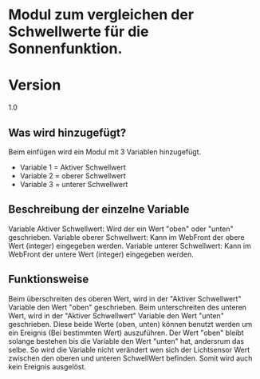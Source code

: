 # Modul zum vergleichen der Schwellwerte für die Sonnenfunktion.

# Version
1.0

## Was wird hinzugefügt?

Beim einfügen wird ein Modul mit 3 Variablen hinzugefügt.
  * Variable 1 = Aktiver Schwellwert
  * Variable 2 = oberer Schwellwert
  * Variable 3 = unterer Schwellwert

## Beschreibung der einzelne Variable

Variable Aktiver Schwellwert: Wird der ein Wert "oben" oder "unten" geschrieben.
Variable oberer Schwellwert: Kann im WebFront der obere Wert (integer) eingegeben werden.
Variable unterer Schwellwert: Kann im WebFront der untere Wert (integer) eingegeben werden.

## Funktionsweise

Beim überschreiten des oberen Wert, wird in der "Aktiver Schwellwert" Variable den Wert "oben" geschrieben.
Beim unterschreiten des unteren Wert, wird in der "Aktiver Schwellwert" Variable den Wert "unten" geschrieben.
Diese beide Werte (oben, unten) können benutzt werden um ein Ereignis (Bei bestimmten Wert) auszuführen.
Der Wert "oben" bleibt solange bestehen bis die Variable den Wert "unten" hat, andersrum das selbe. So wird die Variable nicht verändert
wen sich der Lichtsensor Wert zwischen den oberen und unteren SchwellWert befinden. Somit wird auch kein Ereignis ausgelöst.
